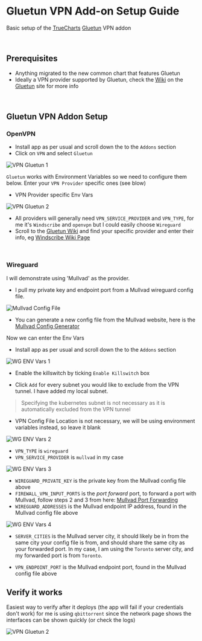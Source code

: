 # Gluetun VPN Add-on Setup Guide

Basic setup of the [TrueCharts](https://www.truecharts.org) [Gluetun](https://github.com/qdm12/gluetun/) VPN addon

<br >

## Prerequisites

- Anything migrated to the new common chart that features Gluetun
- Ideally a VPN provider supported by Gluetun, check the [Wiki](https://github.com/qdm12/gluetun/wiki) on the [Gluetun](https://github.com/qdm12/gluetun/) site for more info

<br >

## Gluetun VPN Addon Setup

### OpenVPN

- Install app as per usual and scroll down the to the `Addons` section
- Click on `VPN` and select `Gluetun`

![VPN Gluetun 1](img/Gluetun-VPN1.png)

`Gluetun` works with Environment Variables so we need to configure them below. Enter your `VPN Provider` specific ones (see blow)

-  VPN Provider specific Env Vars

![VPN Gluetun 2](img/Gluetun-VPN2.png)

- All providers will generally need `VPN_SERVICE_PROVIDER` and `VPN_TYPE`, for me it's `Windscribe` and `openvpn` but I could easily choose `Wireguard`
- Scroll to the [Gluetun Wiki](https://github.com/qdm12/gluetun/wiki) and find your specific provider and enter their info, eg [Windscribe Wiki Page](
https://github.com/qdm12/gluetun/wiki/Windscribe)

<br >

### Wireguard

I will demonstrate using 'Mullvad' as the provider. 

- I pull my private key and endpoint port from a Mullvad wireguard config file. 

![Mullvad Config File](img/Gluetun-VPN4.png)

- You can generate a new config file from the Mullvad website, here is the [Mullvad Config Generator](https://mullvad.net/en/account/#/wireguard-config/)

Now we can enter the Env Vars

- Install app as per usual and scroll down the to the `Addons` section

![WG ENV Vars 1](img/Gluetun-VPN5.png)

- Enable the killswitch by ticking `Enable Killswitch` box

- Click `Add` for every subnet you would like to exclude from the VPN tunnel. I have added my local subnet.

> Specifying the kubernetes subnet is not necessary as it is automatically excluded from the VPN tunnel

- VPN Config File Location is not necessary, we will be using environment variables instead, so leave it blank

![WG ENV Vars 2](img/Gluetun-VPN5.png)

- `VPN_TYPE` is `wireguard`
- `VPN_SERVICE_PROVIDER` is `mullvad` in my case

![WG ENV Vars 3](img/Gluetun-VPN6.png)

- `WIREGUARD_PRIVATE_KEY` is the private key from the Mullvad config file above
- `FIREWALL_VPN_INPUT_PORTS` is the *port forward* port, to forward a port with Mullvad, follow steps 2 and 3 from here: [Mullvad Port Forwarding](https://mullvad.net/en/help/port-forwarding-and-mullvad/)
- `WIREGUARD_ADDRESSES` is the Mullvad endpoint IP address, found in the Mullvad config file above

![WG ENV Vars 4](img/Gluetun-VPN7.png)

- `SERVER_CITIES` is the Mullvad server city, it should likely be in from the same city your config file is from, and should share the same city as your forwarded port. In my case, I am using the `Toronto` server city, and my forwarded port is from `Toronto`.

- `VPN_ENDPOINT_PORT` is the Mullvad endpoint port, found in the Mullvad config file above

## Verify it works

Easiest way to verify after it deploys (the app will fail if your credentials don't work) for me is using `qbittorrent` since the network page shows the interfaces can be shown quickly (or check the logs)

![VPN Gluetun 2](img/Gluetun-VPN3.png)
